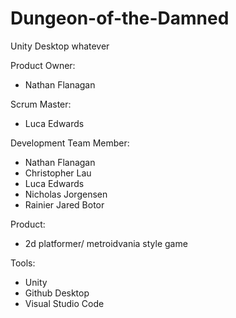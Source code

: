 # Dungeon-of-the-Damned

Unity Desktop whatever

Product Owner: 
- Nathan Flanagan

Scrum Master: 
- Luca Edwards

Development Team Member: 
- Nathan Flanagan
- Christopher Lau
- Luca Edwards
- Nicholas Jorgensen
- Rainier Jared Botor

Product:
- 2d platformer/ metroidvania style game

Tools:
- Unity
- Github Desktop
- Visual Studio Code
